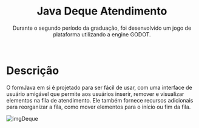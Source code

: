 <h1 align="center"><b>Java Deque Atendimento</b></h1>
<p align="center">Durante o segundo período da graduação, foi desenvolvido um jogo de plataforma utilizando a engine GODOT.</p> 
<br>
<h1><b>Descrição</b></h1>
<p>
    O formJava em si é projetado para ser fácil de usar, com uma interface de usuário amigável que permite aos usuários inserir, remover e visualizar elementos na fila de atendimento. Ele também fornece recursos adicionais para reorganizar a fila, como mover elementos para o início ou fim da fila.
</p>

![imgDeque](https://user-images.githubusercontent.com/103074041/234670821-0a13a052-275e-4e78-8794-7fcffefeb875.png)
